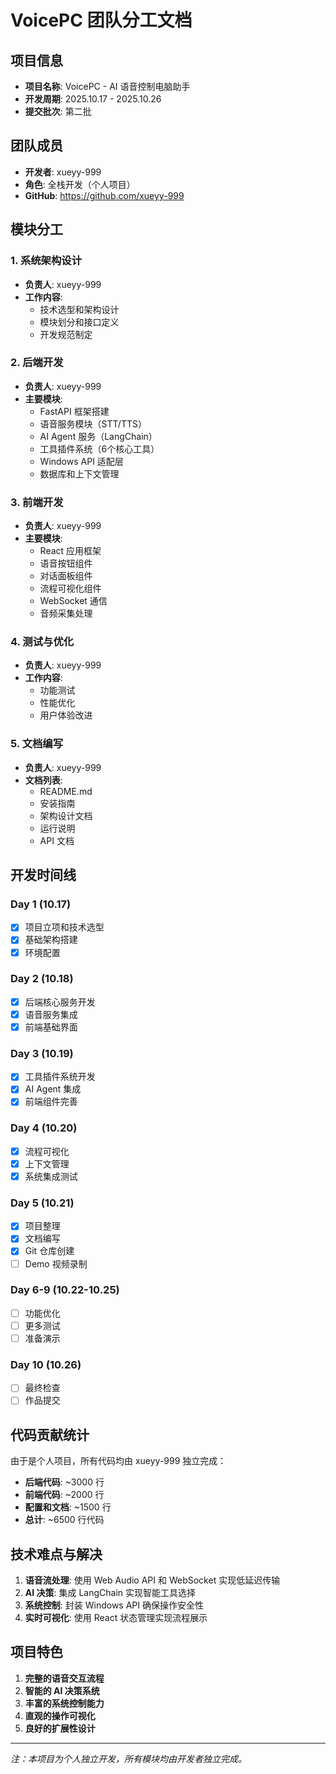 # VoicePC 团队分工文档

## 项目信息
- **项目名称**: VoicePC - AI 语音控制电脑助手
- **开发周期**: 2025.10.17 - 2025.10.26
- **提交批次**: 第二批

## 团队成员
- **开发者**: xueyy-999
- **角色**: 全栈开发（个人项目）
- **GitHub**: https://github.com/xueyy-999

## 模块分工

### 1. 系统架构设计
- **负责人**: xueyy-999
- **工作内容**:
  - 技术选型和架构设计
  - 模块划分和接口定义
  - 开发规范制定

### 2. 后端开发
- **负责人**: xueyy-999
- **主要模块**:
  - FastAPI 框架搭建
  - 语音服务模块（STT/TTS）
  - AI Agent 服务（LangChain）
  - 工具插件系统（6个核心工具）
  - Windows API 适配层
  - 数据库和上下文管理

### 3. 前端开发
- **负责人**: xueyy-999
- **主要模块**:
  - React 应用框架
  - 语音按钮组件
  - 对话面板组件
  - 流程可视化组件
  - WebSocket 通信
  - 音频采集处理

### 4. 测试与优化
- **负责人**: xueyy-999
- **工作内容**:
  - 功能测试
  - 性能优化
  - 用户体验改进

### 5. 文档编写
- **负责人**: xueyy-999
- **文档列表**:
  - README.md
  - 安装指南
  - 架构设计文档
  - 运行说明
  - API 文档

## 开发时间线

### Day 1 (10.17)
- [x] 项目立项和技术选型
- [x] 基础架构搭建
- [x] 环境配置

### Day 2 (10.18)
- [x] 后端核心服务开发
- [x] 语音服务集成
- [x] 前端基础界面

### Day 3 (10.19)
- [x] 工具插件系统开发
- [x] AI Agent 集成
- [x] 前端组件完善

### Day 4 (10.20)
- [x] 流程可视化
- [x] 上下文管理
- [x] 系统集成测试

### Day 5 (10.21)
- [x] 项目整理
- [x] 文档编写
- [x] Git 仓库创建
- [ ] Demo 视频录制

### Day 6-9 (10.22-10.25)
- [ ] 功能优化
- [ ] 更多测试
- [ ] 准备演示

### Day 10 (10.26)
- [ ] 最终检查
- [ ] 作品提交

## 代码贡献统计

由于是个人项目，所有代码均由 xueyy-999 独立完成：

- **后端代码**: ~3000 行
- **前端代码**: ~2000 行
- **配置和文档**: ~1500 行
- **总计**: ~6500 行代码

## 技术难点与解决

1. **语音流处理**: 使用 Web Audio API 和 WebSocket 实现低延迟传输
2. **AI 决策**: 集成 LangChain 实现智能工具选择
3. **系统控制**: 封装 Windows API 确保操作安全性
4. **实时可视化**: 使用 React 状态管理实现流程展示

## 项目特色

1. **完整的语音交互流程**
2. **智能的 AI 决策系统**
3. **丰富的系统控制能力**
4. **直观的操作可视化**
5. **良好的扩展性设计**

---

*注：本项目为个人独立开发，所有模块均由开发者独立完成。*
